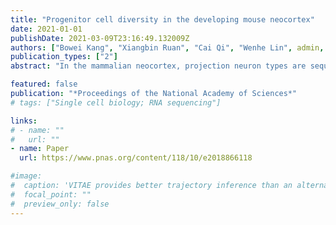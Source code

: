 ```yaml
---
title: "Progenitor cell diversity in the developing mouse neocortex"
date: 2021-01-01
publishDate: 2021-03-09T23:16:49.132009Z
authors: ["Bowei Kang", "Xiangbin Ruan", "Cai Qi", "Wenhe Lin", admin, "Xiaochang Zhang"]
publication_types: ["2"]
abstract: "In the mammalian neocortex, projection neuron types are sequentially generated by the same pool of neural progenitors. How neuron type specification is related to developmental timing remains unclear. To determine whether temporal gene expression in neural progenitors correlates with neuron type specification, we performed single-cell RNA sequencing (scRNA-Seq) analysis of the developing mouse neocortex. We uncovered neuroepithelial cell enriched genes such as Hmga2 and Ccnd1 when compared to radial glial cells (RGCs). RGCs display dynamic gene expression over time; for instance, early RGCs express higher levels of Hes5, and late RGCs show higher expression of Pou3f2. Interestingly, intermediate progenitor cell marker gene Eomes coexpresses temporally with known neuronal identity genes at different developmental stages, though mostly in postmitotic cells. Our results delineate neural progenitor cell diversity in the developing mouse neocortex and support that neuronal identity genes are transcriptionally evident in Eomes-positive cells."

featured: false
publication: "*Proceedings of the National Academy of Sciences*"
# tags: ["Single cell biology; RNA sequencing"]

links:
# - name: ""
#   url: ""
- name: Paper
  url: https://www.pnas.org/content/118/10/e2018866118

#image:
#  caption: 'VITAE provides better trajectory inference than an alternative Seurat integration + Slingshot approach'
#  focal_point: ""
#  preview_only: false
---
```


